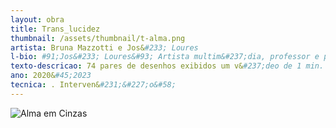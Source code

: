 ```yaml
---
layout: obra
title: Trans_lucidez
thumbnail: /assets/thumbnail/t-alma.png
artista: Bruna Mazzotti e Jos&#233; Loures
l-bio: #91;Jos&#233; Loures&#93; Artista multim&#237;dia, professor e produtor cultural. Doutor em Artes pela Universidade de Bras&#237;lia &#40;UnB&#41;. Mestre em Arte e Cultura Visual pela Universidade Federal de Goiás &#40;UFG&#41;. Pesquisador no Coletivo Interdisciplinar de Pesquisa em Games &#40;CIPEG&#41; e Comunidades Virtuais &#40;IFBaiano&#41;. Trabalha na linguagem da arte computacional, histórias em quadrinhos, webarte, fake arte e gamearte. Tamb&#233;m pesquisa sobre transhumanismo, videogames, jogos de tabuleiro, cibercultura, sexualidade e práticas divinatórias. &#91;Bruna Mazzotti&#93; Artista visual e arte educadora. Doutoranda em Arte e Cultura Visual &#40;UFG&#41;. Possui Mestrado em Artes Visuais &#40;UFRJ&#41;; &#233; especialista em Ensino de Artes Visuais &#40;Col&#233;gio Pedro II&#41;; e &#233; licenciada em Artes Visuais &#40;UFAM&#41;. Atua na área de Po&#233;ticas Visuais com &#234;nfase em&#58; performance arte, instala&#231;&#227;o, interven&#231;&#227;o, escrita aliada ao Tarô e proposi&#231;&#245;es colaborativas&#47;participativas para expandir lugares de enuncia&#231;&#227;o. Vinculada ao Comit&#234; de Po&#233;ticas Art&#237;sticas da Associa&#231;&#227;o Nacional de Pesquisadores em Artes Plásticas &#40;CPA&#47;ANPAP&#41;. Integrante do Núcleo de Práticas Art&#237;sticas Autobiográficas &#40;NuPAA&#47;FAV&#47;UFG&#47;CNPq&#41; na linha Materialidades e Imaterialidades Auto&#47;Biográficas nas po&#233;ticas art&#237;sticas e Processos de cria&#231;&#227;o.
texto-descricao: 74 pares de desenhos exibidos um v&#237;deo de 1 min. e 13 seg.
ano: 2020&#45;2023
tecnica: . Interven&#231;&#227;o&#58;
---
```


<img src="/assets/obras/marta.jpeg" alt="Alma em Cinzas" class="img-fluid d-block">
